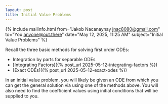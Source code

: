 ```yaml
---
layout: post
title: Initial Value Problems
---
```


{% include mailinfo.html from="Jakob Nacanaynay <jnac8080@gmail.com>" to="You <anyone@out.there>" date="May 12, 2025, 11:25 AM" subject="Initial Value Problems" %}

Recall the three basic methods for solving first order ODEs:

- Integration by parts for separable ODEs
- [Integrating Factors]({% post_url 2025-05-12-integrating-factors %})
- [Exact ODEs]({% post_url 2025-05-12-exact-odes %})

In an initial value problem, you will likely be given an ODE from which you can get the general solution via using one of the methods above. You will also need to find the coefficient values using initial conditions that will be supplied to you.
